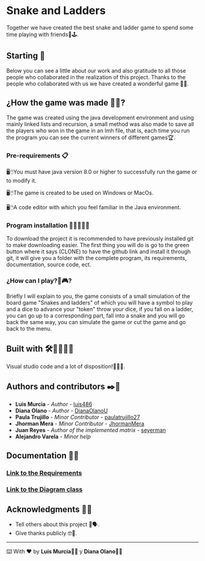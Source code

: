 # Snake and Ladders

Together we have created the best snake and ladder game to spend some time playing with friends🐍🕹.

## Starting 🚀

Below you can see a little about our work and also gratitude to all those people who collaborated in the realization of this project. Thanks to the people who collaborated with us we have created a wonderful game 🤝👫.

## ¿How the game was made 👀🤔?

The game was created using the java development environment and using mainly linked lists and recursion, a small method was also made to save all the players who won in the game in an lmh file, that is, each time you run the program you can see the current winners of different games🏆.

### Pre-requirements 📋

🖥🖱You must have java version 8.0 or higher to successfully run the game or to modify it.

🖥🖱The game is created to be used on Windows or MacOs.

🖥🖱A code editor with which you feel familiar in the Java environment.

### Program installation 👨‍💻👩‍💻🔐

To download the project it is recommended to have previously installed git to make downloading easier. The first thing you will do is go to the green button where it says (CLONE) to have the github link and install it through git, it will give you a folder with the complete program, its requirements, documentation, source code, ect.

### ¿How can I play?👾🎮?

Briefly I will explain to you, the game consists of a small simulation of the board game "Snakes and ladders" of which you will have a symbol to play and a dice to advance your "token" throw your dice, if you fall on a ladder, you can go up to a corresponding part, fall into a snake and you will go back the same way, you can simulate the game or cut the game and go back to the menu.

## Built with 🛠️👨‍💻👩‍💻

Visual studio code and a lot of disposition!🙌🤩🥳.

## Authors and contributors ✒️👥

* **Luis Murcia** - *Author* - [luis486](https://github.com/luis486)
* **Diana Olano** - *Author* - [DianaOlanoU](https://github.com/DianaOlanoU)
* **Paula Trujillo** - *Minor Contributor* - [paulatrujillo27](https://github.com/paulatrujillo27)
* **Jhorman Mera** - *Minor Contributor* - [JhormanMera](https://github.com/JhormanMera)
* **Juan Reyes** - *Author of the implemented matrix* - [seyerman](https://github.com/seyerman)
* **Alejandro Varela** - *Minor help*

## Documentation 📒📙

### [Link to the Requirements](https://github.com/luis486/snake-and-ladders/blob/master/docs/Requirements%20TI2.pdf "PDF")

### [Link to the Diagram class](https://github.com/luis486/snake-and-ladders/blob/master/docs/Snake%20and%20Ladder%20Class%20Diagram.pdf "PDF")

## Acknowledgments 🎁🥳

* Tell others about this project 📢🗣.
* Give thanks publicly 🤓🤳.



---
⌨️ With ❤️ by **Luis Murcia**👨‍💻 y **Diana Olano**👩‍💻
